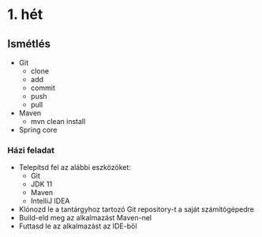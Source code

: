 # 1. hét
## Ismétlés
* Git
    * clone
	* add
	* commit
	* push
	* pull
* Maven
	* mvn clean install
* Spring core

### Házi feladat
* Telepítsd fel az alábbi eszközöket:
    * Git
    * JDK 11
	* Maven
	* IntelliJ IDEA
* Klónozd le a tantárgyhoz tartozó Git repository-t a saját számítógépedre
* Build-eld meg az alkalmazást Maven-nel
* Futtasd le az alkalmazást az IDE-ből